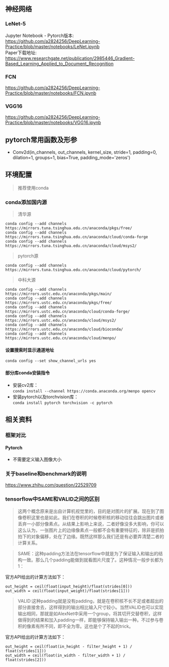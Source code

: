## 神经网络
### LeNet-5
Jupyter Notebook - Pytorch版本: <br/>
https://github.com/a2824256/DeepLearning-Practice/blob/master/notebooks/LeNet.ipynb
<br/>
Paper下载地址:<br/>
https://www.researchgate.net/publication/2985446_Gradient-Based_Learning_Applied_to_Document_Recognition 
<br/>
### FCN
https://github.com/a2824256/DeepLearning-Practice/blob/master/notebooks/FCN.ipynb

### VGG16
https://github.com/a2824256/DeepLearning-Practice/blob/master/notebooks/VGG16.ipynb
## pytorch常用函数及形参
- Conv2d(in_channels, out_channels, kernel_size, stride=1,
                 padding=0, dilation=1, groups=1,
                 bias=True, padding_mode='zeros')
## 环境配置
> 推荐使用conda
### conda添加国内源
> 清华源
```
conda config --add channels https://mirrors.tuna.tsinghua.edu.cn/anaconda/pkgs/free/
conda config --add channels https://mirrors.tuna.tsinghua.edu.cn/anaconda/cloud/conda-forge 
conda config --add channels https://mirrors.tuna.tsinghua.edu.cn/anaconda/cloud/msys2/
```
> pytorch源
```
conda config --add channels https://mirrors.tuna.tsinghua.edu.cn/anaconda/cloud/pytorch/
```
> 中科大源
```
conda config --add channels https://mirrors.ustc.edu.cn/anaconda/pkgs/main/
conda config --add channels https://mirrors.ustc.edu.cn/anaconda/pkgs/free/
conda config --add channels https://mirrors.ustc.edu.cn/anaconda/cloud/conda-forge/
conda config --add channels https://mirrors.ustc.edu.cn/anaconda/cloud/msys2/
conda config --add channels https://mirrors.ustc.edu.cn/anaconda/cloud/bioconda/
conda config --add channels https://mirrors.ustc.edu.cn/anaconda/cloud/menpo/
```
#### 设置搜索时显示通道地址
```conda config --set show_channel_urls yes```
#### 部分库conda安装指令
- 安装cv2库： <br/>
```conda install --channel https://conda.anaconda.org/menpo opencv```
- 安装pytorch以及torchvision库： <br/>
```conda install pytorch torchvision -c pytorch```
## 相关资料
### 框架对比
#### Pytorch
- 不需要定义输入图像大小
### 关于baseline和benchmark的说明
https://www.zhihu.com/question/22529709

### tensorflow中SAME和VALID之间的区别
> 这两个概念原来是出自计算机视觉里的，目的是对图片的扩展。现在到了图像卷积这里也是如此。我们在卷积的时候卷积核的移动往往会跳出图片或者丢弃一小部分像素点。从结果上影响上来说，二者好像没多大影响，你可以这么认为，一张图片上的边缘像素点一般都不会有重要特征的，除非是抓拍拍下的对象偏移，处在了边缘。既然这样那么我们还是有必要弄清楚二者的计算关系。

> SAME：这种padding方法法在tensorflow中就是为了保证输入和输出的结构一致。那么几个padding能做到就看图片尺度了。这种情况一般步长都为1：

官方API给出的计算方法如下：

```
out_height = ceil(float(input_height)/float(strides[0]))
out_width = ceil(float(input_weight)/float(strides[1]))
```

> VALID:这种padding就是没有padding，就是在卷积核不长不足或者超出的部分直接舍去，这样得到的输出相比输入尺寸较小。当然VALID也可以实现输出相同，那就是如AlexNet中采用一个group，将其切开交替卷积，这样做得到的结果和加入padding一样，即能够保持输入输出一种。不过参与卷积的像素有所不同，即不全为零。这也是个了不起的trick。

官方API给出的计算方法如下：

```
out_height = ceil(float(in_height - filter_height + 1) / float(strides[1]))
out_width = ceil(float(in_width - filter_width + 1) / float(strides[2]))
```